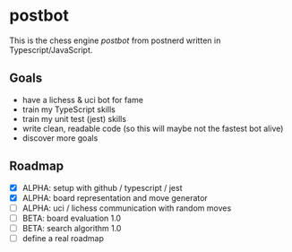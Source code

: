 # postbot
This is the chess engine _postbot_ from postnerd written in Typescript/JavaScript.

## Goals
- have a lichess & uci bot for fame
- train my TypeScript skills
- train my unit test (jest) skills
- write clean, readable code (so this will maybe not the fastest bot alive)
- discover more goals

## Roadmap
- [x] ALPHA: setup with github / typescript / jest
- [x] ALPHA: board representation and move generator
- [ ] ALPHA: uci / lichess communication with random moves
- [ ] BETA: board evaluation 1.0
- [ ] BETA: search algorithm 1.0
- [ ] define a real roadmap